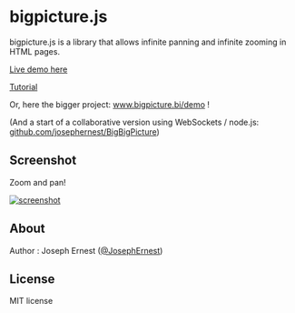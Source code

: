 bigpicture.js
=============

bigpicture.js is a library that allows infinite panning and infinite zooming in HTML pages. 
 
[Live demo here](http://josephernest.github.io/bigpicture.js/bigpicture.html)

[Tutorial](http://josephernest.github.io/bigpicture.js/bigpicture-tutorial.html)

Or, here the bigger project: www.bigpicture.bi/demo !

(And a start of a collaborative version using WebSockets / node.js: [github.com/josephernest/BigBigPicture](http://github.com/josephernest/BigBigPicture))

Screenshot
----

Zoom and pan!

[![screenshot](http://gget.it/rm8b9h2o/3.jpg)](http://www.bigpicture.bi/demo)

About
----

Author : Joseph Ernest ([@JosephErnest](http:/twitter.com/JosephErnest))

License
----
MIT license